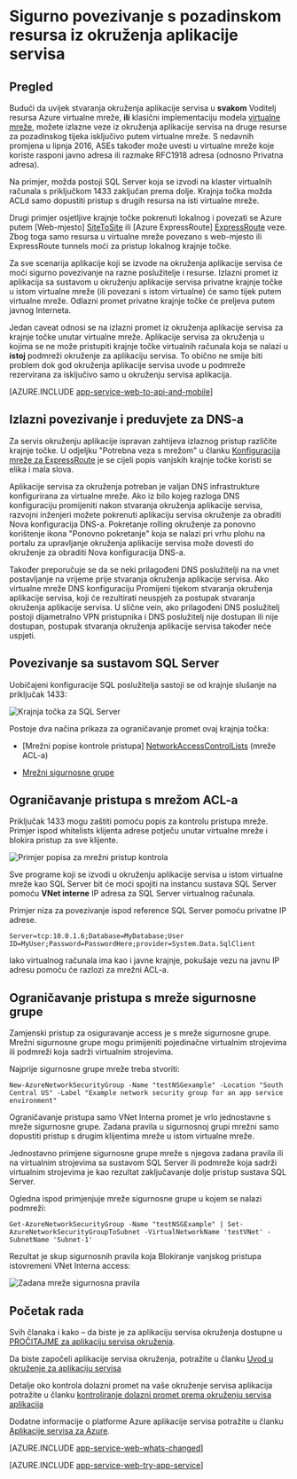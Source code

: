 <properties 
    pageTitle="Sigurno povezivanje s pozadinskom resursa iz okruženja aplikacije servisa" 
    description="Saznajte kako sigurno povezivanje s resursima pozadinskog iz okruženja aplikacije servisa." 
    services="app-service" 
    documentationCenter="" 
    authors="stefsch" 
    manager="wpickett" 
    editor=""/>

<tags 
    ms.service="app-service" 
    ms.workload="na" 
    ms.tgt_pltfrm="na" 
    ms.devlang="na" 
    ms.topic="article" 
    ms.date="10/04/2016" 
    ms.author="stefsch"/>   

# <a name="securely-connecting-to-backend-resources-from-an-app-service-environment"></a>Sigurno povezivanje s pozadinskom resursa iz okruženja aplikacije servisa #

## <a name="overview"></a>Pregled ##
Budući da uvijek stvaranja okruženja aplikacije servisa u **svakom** Voditelj resursa Azure virtualne mreže, **ili** klasični implementaciju modela [virtualne mreže][virtualnetwork], možete izlazne veze iz okruženja aplikacije servisa na druge resurse za pozadinskog tijeka isključivo putem virtualne mreže.  S nedavnih promjena u lipnja 2016, ASEs također može uvesti u virtualne mreže koje koriste rasponi javno adresa ili razmake RFC1918 adresa (odnosno Privatna adresa).  

Na primjer, možda postoji SQL Server koja se izvodi na klaster virtualnih računala s priključkom 1433 zaključan prema dolje.  Krajnja točka možda ACLd samo dopustiti pristup s drugih resursa na isti virtualne mreže.  

Drugi primjer osjetljive krajnje točke pokrenuti lokalnog i povezati se Azure putem [Web-mjesto] [ SiteToSite] ili [Azure ExpressRoute] [ ExpressRoute] veze.  Zbog toga samo resursa u virtualne mreže povezano s web-mjesto ili ExpressRoute tunnels moći za pristup lokalnog krajnje točke.

Za sve scenarija aplikacije koji se izvode na okruženja aplikacije servisa će moći sigurno povezivanje na razne poslužitelje i resurse.  Izlazni promet iz aplikacija sa sustavom u okruženju aplikacije servisa privatne krajnje točke u istom virtualne mreže (ili povezani s istom virtualne) će samo tijek putem virtualne mreže.  Odlazni promet privatne krajnje točke će preljeva putem javnog Interneta.

Jedan caveat odnosi se na izlazni promet iz okruženja aplikacije servisa za krajnje točke unutar virtualne mreže.  Aplikacije servisa za okruženja u kojima se ne može pristupiti krajnje točke virtualnih računala koja se nalazi u **istoj** podmreži okruženje za aplikaciju servisa.  To obično ne smije biti problem dok god okruženja aplikacije servisa uvode u podmreže rezervirana za isključivo samo u okruženju servisa aplikacija.

[AZURE.INCLUDE [app-service-web-to-api-and-mobile](../../includes/app-service-web-to-api-and-mobile.md)] 

## <a name="outbound-connectivity-and-dns-requirements"></a>Izlazni povezivanje i preduvjete za DNS-a ##
Za servis okruženju aplikacije ispravan zahtijeva izlaznog pristup različite krajnje točke. U odjeljku "Potrebna veza s mrežom" u članku [Konfiguracija mreže za ExpressRoute](app-service-app-service-environment-network-configuration-expressroute.md#required-network-connectivity) je se cijeli popis vanjskih krajnje točke koristi se elika i mala slova.

Aplikacije servisa za okruženja potreban je valjan DNS infrastrukture konfigurirana za virtualne mreže.  Ako iz bilo kojeg razloga DNS konfiguraciju promijeniti nakon stvaranja okruženja aplikacije servisa, razvojni inženjeri možete pokrenuti aplikaciju servisa okruženje za obraditi Nova konfiguracija DNS-a.  Pokretanje rolling okruženje za ponovno korištenje ikona "Ponovno pokretanje" koja se nalazi pri vrhu plohu na portalu za upravljanje okruženja aplikacije servisa može dovesti do okruženje za obraditi Nova konfiguracija DNS-a.

Također preporučuje se da se neki prilagođeni DNS poslužitelji na na vnet postavljanje na vrijeme prije stvaranja okruženja aplikacije servisa.  Ako virtualne mreže DNS konfiguraciju Promijeni tijekom stvaranja okruženja aplikacije servisa, koji će rezultirati neuspjeh za postupak stvaranja okruženja aplikacije servisa.  U slične vein, ako prilagođeni DNS poslužitelj postoji dijametralno VPN pristupnika i DNS poslužitelj nije dostupan ili nije dostupan, postupak stvaranja okruženja aplikacije servisa također neće uspjeti.

## <a name="connecting-to-a-sql-server"></a>Povezivanje sa sustavom SQL Server
Uobičajeni konfiguracije SQL poslužitelja sastoji se od krajnje slušanje na priključak 1433:

![Krajnja točka za SQL Server][SqlServerEndpoint]

Postoje dva načina prikaza za ograničavanje promet ovaj krajnja točka:


- [Mrežni popise kontrole pristupa] [ NetworkAccessControlLists] (mreže ACL-a)

- [Mrežni sigurnosne grupe][NetworkSecurityGroups]


## <a name="restricting-access-with-a-network-acl"></a>Ograničavanje pristupa s mrežom ACL-a

Priključak 1433 mogu zaštiti pomoću popis za kontrolu pristupa mreže.  Primjer ispod whitelists klijenta adrese potječu unutar virtualne mreže i blokira pristup za sve klijente.

![Primjer popisa za mrežni pristup kontrola][NetworkAccessControlListExample]

Sve programe koji se izvodi u okruženju aplikacije servisa u istom virtualne mreže kao SQL Server bit će moći spojiti na instancu sustava SQL Server pomoću **VNet interne** IP adresa za SQL Server virtualnog računala.  

Primjer niza za povezivanje ispod reference SQL Server pomoću privatne IP adrese.

    Server=tcp:10.0.1.6;Database=MyDatabase;User ID=MyUser;Password=PasswordHere;provider=System.Data.SqlClient

Iako virtualnog računala ima kao i javne krajnje, pokušaje vezu na javnu IP adresu pomoću će razlozi za mrežni ACL-a. 

## <a name="restricting-access-with-a-network-security-group"></a>Ograničavanje pristupa s mreže sigurnosne grupe
Zamjenski pristup za osiguravanje access je s mreže sigurnosne grupe.  Mrežni sigurnosne grupe mogu primijeniti pojedinačne virtualnim strojevima ili podmreži koja sadrži virtualnim strojevima.

Najprije sigurnosne grupe mreže treba stvoriti:

    New-AzureNetworkSecurityGroup -Name "testNSGexample" -Location "South Central US" -Label "Example network security group for an app service environment"

Ograničavanje pristupa samo VNet Interna promet je vrlo jednostavne s mreže sigurnosne grupe.  Zadana pravila u sigurnosnoj grupi mrežni samo dopustiti pristup s drugim klijentima mreže u istom virtualne mreže.

Jednostavno primjene sigurnosne grupe mreže s njegova zadana pravila ili na virtualnim strojevima sa sustavom SQL Server ili podmreže koja sadrži virtualnim strojevima je kao rezultat zaključavanje dolje pristup sustava SQL Server.

Ogledna ispod primjenjuje mreže sigurnosne grupe u kojem se nalazi podmreži:

    Get-AzureNetworkSecurityGroup -Name "testNSGExample" | Set-AzureNetworkSecurityGroupToSubnet -VirtualNetworkName 'testVNet' -SubnetName 'Subnet-1'
    
Rezultat je skup sigurnosnih pravila koja Blokiranje vanjskog pristupa istovremeni VNet Interna access:

![Zadana mreže sigurnosna pravila][DefaultNetworkSecurityRules]


## <a name="getting-started"></a>Početak rada
Svih članaka i kako – da biste je za aplikaciju servisa okruženja dostupne u [PROČITAJME za aplikaciju servisa okruženja](../app-service/app-service-app-service-environments-readme.md).

Da biste započeli aplikacije servisa okruženja, potražite u članku [Uvod u okruženje za aplikaciju servisa][IntroToAppServiceEnvironment]

Detalje oko kontrola dolazni promet na vaše okruženje servisa aplikacija potražite u članku [kontroliranje dolazni promet prema okruženju servisa aplikacija][ControlInboundASE]

Dodatne informacije o platforme Azure aplikacije servisa potražite u članku [Aplikacije servisa za Azure][AzureAppService].

[AZURE.INCLUDE [app-service-web-whats-changed](../../includes/app-service-web-whats-changed.md)]

[AZURE.INCLUDE [app-service-web-try-app-service](../../includes/app-service-web-try-app-service.md)]
 

<!-- LINKS -->
[virtualnetwork]: https://azure.microsoft.com/documentation/articles/virtual-networks-faq/
[ControlInboundTraffic]:  http://azure.microsoft.com/documentation/articles/app-service-app-service-environment-control-inbound-traffic/
[SiteToSite]: https://azure.microsoft.com/documentation/articles/vpn-gateway-site-to-site-create/
[ExpressRoute]: http://azure.microsoft.com/services/expressroute/
[NetworkAccessControlLists]: https://azure.microsoft.com/documentation/articles/virtual-networks-acl/
[NetworkSecurityGroups]: https://azure.microsoft.com/documentation/articles/virtual-networks-nsg/
[IntroToAppServiceEnvironment]:  http://azure.microsoft.com/documentation/articles/app-service-app-service-environment-intro/
[AzureAppService]: http://azure.microsoft.com/documentation/articles/app-service-value-prop-what-is/ 
[ControlInboundASE]:  http://azure.microsoft.com/documentation/articles/app-service-app-service-environment-control-inbound-traffic/ 

<!-- IMAGES -->
[SqlServerEndpoint]: ./media/app-service-app-service-environment-securely-connecting-to-backend-resources/SqlServerEndpoint01.png
[NetworkAccessControlListExample]: ./media/app-service-app-service-environment-securely-connecting-to-backend-resources/NetworkAcl01.png
[DefaultNetworkSecurityRules]: ./media/app-service-app-service-environment-securely-connecting-to-backend-resources/DefaultNetworkSecurityRules01.png 
